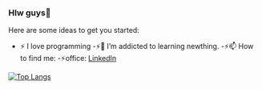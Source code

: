 ### Hlw guys👋




Here are some ideas to get you started:

- :zap: I love  programming
  -:zap:🌱 I’m addicted to learning newthing.
  -:zap:📫 How to find me: 
  -:zap:office: [LinkedIn](https://www.linkedin.com/in/abhishek-swarnakar-790b94204)
 

[![Top Langs](https://github-readme-stats.vercel.app/api/top-langs/?username=anuraghazra)](https://github.com/anuraghazra/github-readme-stats)
